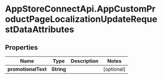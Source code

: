 # AppStoreConnectApi.AppCustomProductPageLocalizationUpdateRequestDataAttributes

## Properties

Name | Type | Description | Notes
------------ | ------------- | ------------- | -------------
**promotionalText** | **String** |  | [optional] 


